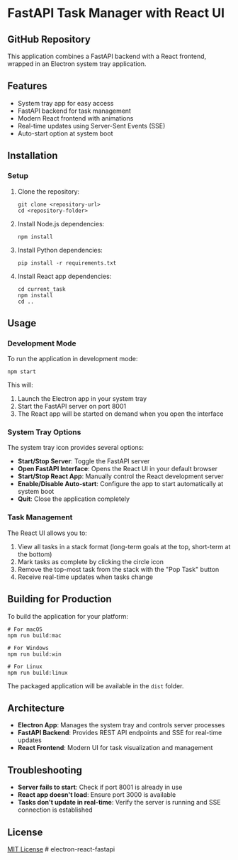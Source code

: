 # FastAPI Task Manager with React UI

## GitHub Repository



This application combines a FastAPI backend with a React frontend, wrapped in an Electron system tray application.

## Features

- System tray app for easy access
- FastAPI backend for task management
- Modern React frontend with animations
- Real-time updates using Server-Sent Events (SSE)
- Auto-start option at system boot

## Installation


### Setup

1. Clone the repository:
   ```
   git clone <repository-url>
   cd <repository-folder>
   ```

2. Install Node.js dependencies:
   ```
   npm install
   ```

3. Install Python dependencies:
   ```
   pip install -r requirements.txt
   ```

4. Install React app dependencies:
   ```
   cd current_task
   npm install
   cd ..
   ```

## Usage

### Development Mode

To run the application in development mode:

```
npm start
```

This will:
1. Launch the Electron app in your system tray
2. Start the FastAPI server on port 8001
3. The React app will be started on demand when you open the interface

### System Tray Options

The system tray icon provides several options:

- **Start/Stop Server**: Toggle the FastAPI server
- **Open FastAPI Interface**: Opens the React UI in your default browser
- **Start/Stop React App**: Manually control the React development server
- **Enable/Disable Auto-start**: Configure the app to start automatically at system boot
- **Quit**: Close the application completely

### Task Management

The React UI allows you to:

1. View all tasks in a stack format (long-term goals at the top, short-term at the bottom)
2. Mark tasks as complete by clicking the circle icon
3. Remove the top-most task from the stack with the "Pop Task" button
4. Receive real-time updates when tasks change

## Building for Production

To build the application for your platform:

```
# For macOS
npm run build:mac

# For Windows
npm run build:win

# For Linux
npm run build:linux
```

The packaged application will be available in the `dist` folder.

## Architecture

- **Electron App**: Manages the system tray and controls server processes
- **FastAPI Backend**: Provides REST API endpoints and SSE for real-time updates
- **React Frontend**: Modern UI for task visualization and management

## Troubleshooting

- **Server fails to start**: Check if port 8001 is already in use
- **React app doesn't load**: Ensure port 3000 is available
- **Tasks don't update in real-time**: Verify the server is running and SSE connection is established

## License

[MIT License](LICENSE) # electron-react-fastapi
